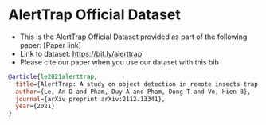 # AlertTrap Official Dataset

- This is the AlertTrap Official Dataset provided as part of the following paper: [Paper link]
- Link to dataset: https://bit.ly/alerttrap 
- Please cite our paper when you use our dataset with this bib
~~~bibtex
@article{le2021alerttrap,
  title={AlertTrap: A study on object detection in remote insects trap monitoring system using on-the-edge deep learning platform},
  author={Le, An D and Pham, Duy A and Pham, Dong T and Vo, Hien B},
  journal={arXiv preprint arXiv:2112.13341},
  year={2021}
}
